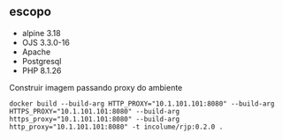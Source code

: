 ## escopo

- alpine 3.18
- OJS 3.3.0-16
- Apache
- Postgresql
- PHP 8.1.26


Construir imagem passando proxy do ambiente
```shell
docker build --build-arg HTTP_PROXY="10.1.101.101:8080" --build-arg HTTPS_PROXY="10.1.101.101:8080" --build-arg https_proxy="10.1.101.101:8080" --build-arg http_proxy="10.1.101.101:8080" -t incolume/rjp:0.2.0 .
```
